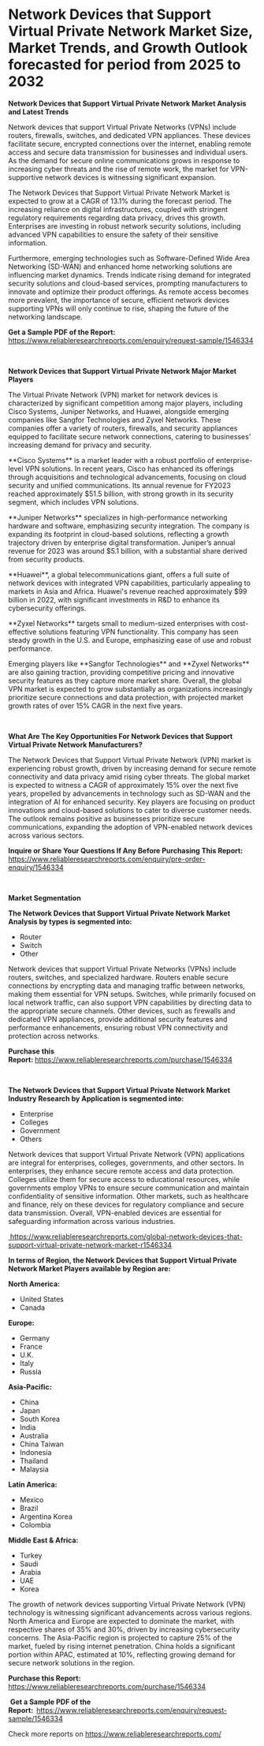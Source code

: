 <p><h1>Network Devices that Support Virtual Private Network Market Size, Market Trends, and Growth Outlook forecasted for period from 2025 to 2032</h1></p><p><strong>Network Devices that Support Virtual Private Network Market Analysis and Latest Trends</strong></p>
<p><p>Network devices that support Virtual Private Networks (VPNs) include routers, firewalls, switches, and dedicated VPN appliances. These devices facilitate secure, encrypted connections over the internet, enabling remote access and secure data transmission for businesses and individual users. As the demand for secure online communications grows in response to increasing cyber threats and the rise of remote work, the market for VPN-supportive network devices is witnessing significant expansion.</p><p>The Network Devices that Support Virtual Private Network Market is expected to grow at a CAGR of 13.1% during the forecast period. The increasing reliance on digital infrastructures, coupled with stringent regulatory requirements regarding data privacy, drives this growth. Enterprises are investing in robust network security solutions, including advanced VPN capabilities to ensure the safety of their sensitive information. </p><p>Furthermore, emerging technologies such as Software-Defined Wide Area Networking (SD-WAN) and enhanced home networking solutions are influencing market dynamics. Trends indicate rising demand for integrated security solutions and cloud-based services, prompting manufacturers to innovate and optimize their product offerings. As remote access becomes more prevalent, the importance of secure, efficient network devices supporting VPNs will only continue to rise, shaping the future of the networking landscape.</p></p>
<p><strong>Get a Sample PDF of the Report:&nbsp;</strong> <a href="https://www.reliableresearchreports.com/enquiry/request-sample/1546334?utm_campaign=2740&utm_medium=2&utm_source=Github&utm_content=ia&utm_term=08042025&utm_id=network-devices-that-support-virtual-private-network">https://www.reliableresearchreports.com/enquiry/request-sample/1546334</a></p>
<p>&nbsp;</p>
<p><strong>Network Devices that Support Virtual Private Network Major Market Players</strong></p>
<p><p>The Virtual Private Network (VPN) market for network devices is characterized by significant competition among major players, including Cisco Systems, Juniper Networks, and Huawei, alongside emerging companies like Sangfor Technologies and Zyxel Networks. These companies offer a variety of routers, firewalls, and security appliances equipped to facilitate secure network connections, catering to businesses' increasing demand for privacy and security.</p><p>**Cisco Systems** is a market leader with a robust portfolio of enterprise-level VPN solutions. In recent years, Cisco has enhanced its offerings through acquisitions and technological advancements, focusing on cloud security and unified communications. Its annual revenue for FY2023 reached approximately $51.5 billion, with strong growth in its security segment, which includes VPN solutions.</p><p>**Juniper Networks** specializes in high-performance networking hardware and software, emphasizing security integration. The company is expanding its footprint in cloud-based solutions, reflecting a growth trajectory driven by enterprise digital transformation. Juniper’s annual revenue for 2023 was around $5.1 billion, with a substantial share derived from security products.</p><p>**Huawei**, a global telecommunications giant, offers a full suite of network devices with integrated VPN capabilities, particularly appealing to markets in Asia and Africa. Huawei's revenue reached approximately $99 billion in 2022, with significant investments in R&D to enhance its cybersecurity offerings.</p><p>**Zyxel Networks** targets small to medium-sized enterprises with cost-effective solutions featuring VPN functionality. This company has seen steady growth in the U.S. and Europe, emphasizing ease of use and robust performance.</p><p>Emerging players like **Sangfor Technologies** and **Zyxel Networks** are also gaining traction, providing competitive pricing and innovative security features as they capture more market share. Overall, the global VPN market is expected to grow substantially as organizations increasingly prioritize secure connections and data protection, with projected market growth rates of over 15% CAGR in the next five years.</p></p>
<p>&nbsp;</p>
<p><strong>What Are The Key Opportunities For Network Devices that Support Virtual Private Network Manufacturers?</strong></p>
<p><p>The Network Devices that Support Virtual Private Network (VPN) market is experiencing robust growth, driven by increasing demand for secure remote connectivity and data privacy amid rising cyber threats. The global market is expected to witness a CAGR of approximately 15% over the next five years, propelled by advancements in technology such as SD-WAN and the integration of AI for enhanced security. Key players are focusing on product innovations and cloud-based solutions to cater to diverse customer needs. The outlook remains positive as businesses prioritize secure communications, expanding the adoption of VPN-enabled network devices across various sectors.</p></p>
<p><strong>Inquire or Share Your Questions If Any Before Purchasing This Report:</strong> <a href="https://www.reliableresearchreports.com/enquiry/pre-order-enquiry/1546334?utm_campaign=2740&utm_medium=2&utm_source=Github&utm_content=ia&utm_term=08042025&utm_id=network-devices-that-support-virtual-private-network">https://www.reliableresearchreports.com/enquiry/pre-order-enquiry/1546334</a></p>
<p>&nbsp;</p>
<p><strong>Market Segmentation</strong></p>
<p><strong>The Network Devices that Support Virtual Private Network Market Analysis by types is segmented into:</strong></p>
<p><ul><li>Router</li><li>Switch</li><li>Other</li></ul></p>
<p><p>Network devices that support Virtual Private Networks (VPNs) include routers, switches, and specialized hardware. Routers enable secure connections by encrypting data and managing traffic between networks, making them essential for VPN setups. Switches, while primarily focused on local network traffic, can also support VPN capabilities by directing data to the appropriate secure channels. Other devices, such as firewalls and dedicated VPN appliances, provide additional security features and performance enhancements, ensuring robust VPN connectivity and protection across networks.</p></p>
<p><strong>Purchase this Report:&nbsp;</strong><a href="https://www.reliableresearchreports.com/purchase/1546334?utm_campaign=2740&utm_medium=2&utm_source=Github&utm_content=ia&utm_term=08042025&utm_id=network-devices-that-support-virtual-private-network">https://www.reliableresearchreports.com/purchase/1546334</a></p>
<p>&nbsp;</p>
<p><strong>The Network Devices that Support Virtual Private Network Market Industry Research by Application is segmented into:</strong></p>
<p><ul><li>Enterprise</li><li>Colleges</li><li>Government</li><li>Others</li></ul></p>
<p><p>Network devices that support Virtual Private Network (VPN) applications are integral for enterprises, colleges, governments, and other sectors. In enterprises, they enhance secure remote access and data protection. Colleges utilize them for secure access to educational resources, while governments employ VPNs to ensure secure communication and maintain confidentiality of sensitive information. Other markets, such as healthcare and finance, rely on these devices for regulatory compliance and secure data transmission. Overall, VPN-enabled devices are essential for safeguarding information across various industries.</p></p>
<p><a href="https://www.reliableresearchreports.com/global-network-devices-that-support-virtual-private-network-market-r1546334?utm_campaign=2740&utm_medium=2&utm_source=Github&utm_content=ia&utm_term=08042025&utm_id=network-devices-that-support-virtual-private-network">&nbsp;https://www.reliableresearchreports.com/global-network-devices-that-support-virtual-private-network-market-r1546334</a></p>
<p><strong>In terms of Region, the Network Devices that Support Virtual Private Network Market Players available by Region are:</strong></p>
<p>
    <p> <strong> North America: </strong>
        <ul>
            <li>United States</li>
            <li>Canada</li>
        </ul>
        </p> 
    <p> <strong> Europe: </strong>
        <ul>
            <li>Germany</li>
            <li>France</li>
            <li>U.K.</li>
            <li>Italy</li>
            <li>Russia</li>
        </ul>
        </p> 
    <p> <strong> Asia-Pacific: </strong>
        <ul>
            <li>China</li>
            <li>Japan</li>
            <li>South Korea</li>
            <li>India</li>
            <li>Australia</li>
            <li>China Taiwan</li>
            <li>Indonesia</li>
            <li>Thailand</li>
            <li>Malaysia</li>
        </ul>
        </p> 
    <p> <strong> Latin America: </strong>
        <ul>
            <li>Mexico</li>
            <li>Brazil</li>
            <li>Argentina Korea</li>
            <li>Colombia</li>
        </ul>
        </p> 
    <p> <strong> Middle East & Africa: </strong>
        <ul>
            <li>Turkey</li>
            <li>Saudi</li>
            <li>Arabia</li>
            <li>UAE</li>
            <li>Korea</li>
        </ul>
    </p>
    </p>
<p><p>The growth of network devices supporting Virtual Private Network (VPN) technology is witnessing significant advancements across various regions. North America and Europe are expected to dominate the market, with respective shares of 35% and 30%, driven by increasing cybersecurity concerns. The Asia-Pacific region is projected to capture 25% of the market, fueled by rising internet penetration. China holds a significant portion within APAC, estimated at 10%, reflecting growing demand for secure network solutions in the region.</p></p>
<p><strong>Purchase this Report: </strong><a href="https://www.reliableresearchreports.com/purchase/1546334?utm_campaign=2740&utm_medium=2&utm_source=Github&utm_content=ia&utm_term=08042025&utm_id=network-devices-that-support-virtual-private-network">https://www.reliableresearchreports.com/purchase/1546334</a></p>
<p>&nbsp;<strong>Get a Sample PDF of the Report:&nbsp;&nbsp;</strong><a href="https://www.reliableresearchreports.com/enquiry/request-sample/1546334?utm_campaign=2740&utm_medium=2&utm_source=Github&utm_content=ia&utm_term=08042025&utm_id=network-devices-that-support-virtual-private-network">https://www.reliableresearchreports.com/enquiry/request-sample/1546334</a></p>
<p><strong></strong></p>
<p>Check more reports on <a href="https://www.reliableresearchreports.com/?utm_campaign=2740&utm_medium=2&utm_source=Github&utm_content=ia&utm_term=08042025&utm_id=network-devices-that-support-virtual-private-network">https://www.reliableresearchreports.com/</a></p>